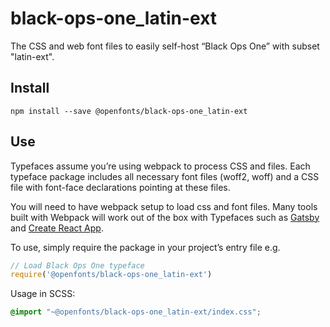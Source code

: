 
# black-ops-one_latin-ext

The CSS and web font files to easily self-host “Black Ops One” with subset "latin-ext".

## Install

`npm install --save @openfonts/black-ops-one_latin-ext`

## Use

Typefaces assume you’re using webpack to process CSS and files. Each typeface
package includes all necessary font files (woff2, woff) and a CSS file with
font-face declarations pointing at these files.

You will need to have webpack setup to load css and font files. Many tools built
with Webpack will work out of the box with Typefaces such as [Gatsby](https://github.com/gatsbyjs/gatsby)
and [Create React App](https://github.com/facebookincubator/create-react-app).

To use, simply require the package in your project’s entry file e.g.

```javascript
// Load Black Ops One typeface
require('@openfonts/black-ops-one_latin-ext')
```

Usage in SCSS:
```scss
@import "~@openfonts/black-ops-one_latin-ext/index.css";
```
